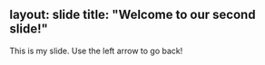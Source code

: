 layout: slide
title: "Welcome to our second slide!"
---
This is my slide. 
Use the left arrow to go back!